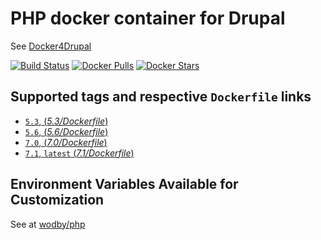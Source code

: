 # PHP docker container for Drupal

See [Docker4Drupal](http://docker4drupal.org)

[![Build Status](https://travis-ci.org/wodby/drupal-php.svg?branch=master)](https://travis-ci.org/wodby/drupal-php)
[![Docker Pulls](https://img.shields.io/docker/pulls/wodby/drupal-php.svg)](https://hub.docker.com/r/wodby/drupal-php)
[![Docker Stars](https://img.shields.io/docker/stars/wodby/drupal-php.svg)](https://hub.docker.com/r/wodby/drupal-php)

## Supported tags and respective `Dockerfile` links

- [`5.3`, (*5.3/Dockerfile*)](https://github.com/wodby/drupal-php/tree/master/5.3/Dockerfile)
- [`5.6`, (*5.6/Dockerfile*)](https://github.com/wodby/drupal-php/tree/master/5.6/Dockerfile)
- [`7.0`, (*7.0/Dockerfile*)](https://github.com/wodby/drupal-php/tree/master/7.0/Dockerfile)
- [`7.1`, `latest` (*7.1/Dockerfile*)](https://github.com/wodby/drupal-php/tree/master/7.1/Dockerfile)

## Environment Variables Available for Customization

See at [wodby/php](https://github.com/wodby/php)
